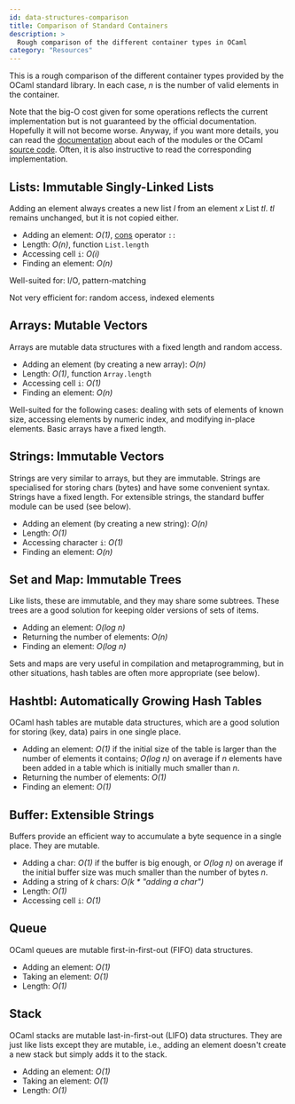 ```yaml
---
id: data-structures-comparison 
title: Comparison of Standard Containers
description: >
  Rough comparison of the different container types in OCaml
category: "Resources"
---
```


<!--
DOCUMENTATION REFERENCES:
- OCaml Manual - Standard library: https://ocaml.org/manual/5.2/api/index.html
- OCaml Manual - List module: https://ocaml.org/manual/5.2/api/List.html
- OCaml Manual - Array module: https://ocaml.org/manual/5.2/api/Array.html
- OCaml Manual - String module: https://ocaml.org/manual/5.2/api/String.html
- OCaml Manual - Set module: https://ocaml.org/manual/5.2/api/Set.html
- OCaml Manual - Map module: https://ocaml.org/manual/5.2/api/Map.html
- OCaml Manual - Hashtbl module: https://ocaml.org/manual/5.2/api/Hashtbl.html
- OCaml Manual - Buffer module: https://ocaml.org/manual/5.2/api/Buffer.html
- OCaml Manual - Queue module: https://ocaml.org/manual/5.2/api/Queue.html
- OCaml Manual - Stack module: https://ocaml.org/manual/5.2/api/Stack.html

CONTAINER COMPARISON:

Lists (immutable, singly-linked):
- Add: O(1) cons (::)
- Length: O(n)
- Access i: O(i)
- Find: O(n)
- Use for: I/O, pattern matching

Arrays (mutable, indexed):
- Add: O(n) (create new)
- Length: O(1)
- Access i: O(1)
- Find: O(n)
- Use for: random access, known size

Strings (immutable, bytes):
- Add: O(n) (create new)
- Length: O(1)
- Access i: O(1)
- Find: O(n)
- Use for: text data, fixed length

Set/Map (immutable, balanced trees):
- Add: O(log n)
- Size: O(n)
- Find: O(log n)
- Use for: versioned data, compilation

Hashtbl (mutable, hash table):
- Add: O(1) average
- Size: O(1)
- Find: O(1) average
- Use for: key-value storage

Buffer (mutable, extensible):
- Add char: O(1) amortized
- Add string: O(k)
- Length: O(1)
- Access i: O(1)
- Use for: building strings

Queue (mutable, FIFO):
- Add: O(1)
- Take: O(1)
- Length: O(1)

Stack (mutable, LIFO):
- Add (push): O(1)
- Take (pop): O(1)
- Length: O(1)

RELATED TUTORIALS:
- Lists: /docs/lists
- Arrays: /docs/arrays
- Maps: /docs/maps
- Sets: /docs/sets
- Hash Tables: /docs/hashtbl
- Options: /docs/options
- Sequences: /docs/seq

EXTERNAL RESOURCES:
- Big-O notation: https://en.wikipedia.org/wiki/Big_O_notation
- Data structures: https://en.wikipedia.org/wiki/Data_structure
- OCaml source code: https://github.com/ocaml/ocaml/tree/trunk/stdlib
- Cons operator: https://en.wikipedia.org/wiki/Cons
-->

This is a rough comparison of the different container types
provided by the OCaml standard library. In each
case, _n_ is the number of valid elements in the container.

Note that the big-O cost given for some operations reflects the current
implementation but is not guaranteed by the official documentation.
Hopefully it will not become worse. Anyway, if you want more details,
you can read the [documentation](/manual/api/index.html) about each of the modules or the OCaml [source code](https://github.com/ocaml/ocaml/tree/trunk/stdlib). Often, it
is also instructive to read the corresponding implementation.

## Lists: Immutable Singly-Linked Lists

Adding an element always creates a new list _l_ from an element _x_ List
_tl_. _tl_ remains unchanged, but it is not copied either.

* Adding an element: _O(1)_, [cons](https://en.wikipedia.org/wiki/Cons) operator `::`
* Length: _O(n)_, function `List.length`
* Accessing cell `i`: _O(i)_
* Finding an element: _O(n)_

Well-suited for: I/O, pattern-matching

Not very efficient for: random access, indexed elements

## Arrays: Mutable Vectors

Arrays are mutable data structures with a fixed length and random access.

* Adding an element (by creating a new array): _O(n)_
* Length: _O(1)_, function `Array.length`
* Accessing cell `i`: _O(1)_
* Finding an element: _O(n)_

Well-suited for the following cases: dealing with sets of elements of known size, accessing elements by numeric index, and modifying in-place elements. Basic arrays have a fixed length.

## Strings: Immutable Vectors

Strings are very similar to arrays, but they are immutable. Strings are
specialised for storing chars (bytes) and have some convenient syntax.
Strings have a fixed length. For extensible strings, the standard buffer
module can be used (see below).

* Adding an element (by creating a new string): _O(n)_
* Length: _O(1)_
* Accessing character `i`: _O(1)_
* Finding an element: _O(n)_

## Set and Map: Immutable Trees

Like lists, these are immutable, and they may share some subtrees. These trees
are a good solution for keeping older versions of sets of items.

* Adding an element: _O(log n)_
* Returning the number of elements: _O(n)_
* Finding an element: _O(log n)_

Sets and maps are very useful in compilation and metaprogramming, but
in other situations, hash tables are often more appropriate (see below).

## Hashtbl: Automatically Growing Hash Tables

OCaml hash tables are mutable data structures, which are a good solution
for storing (key, data) pairs in one single place.

* Adding an element: _O(1)_ if the initial size of the table is larger
 than the number of elements it contains; _O(log n)_ on average if _n_
 elements have been added in a table which is initially much smaller
 than _n_.
* Returning the number of elements: _O(1)_
* Finding an element: _O(1)_

## Buffer: Extensible Strings

Buffers provide an efficient way to accumulate a byte sequence in a
single place. They are mutable.

* Adding a char: _O(1)_ if the buffer is big enough, or _O(log n)_ on
 average if the initial buffer size was much smaller than the
 number of bytes _n_.
* Adding a string of _k_ chars: _O(k * "adding a char")_
* Length: _O(1)_
* Accessing cell `i`: _O(1)_

## Queue

OCaml queues are mutable first-in-first-out (FIFO) data structures.

* Adding an element: _O(1)_
* Taking an element: _O(1)_
* Length: _O(1)_

## Stack

OCaml stacks are mutable last-in-first-out (LIFO) data structures. They
are just like lists except they are mutable, i.e., adding an
element doesn't create a new stack but simply adds it to the stack.

* Adding an element: _O(1)_
* Taking an element: _O(1)_
* Length: _O(1)_
